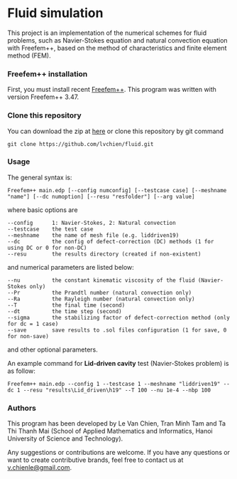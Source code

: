 # Fluid simulation
This project is an implementation of the numerical schemes for fluid problems, such as Navier-Stokes equation and natural convection equation with Freefem++, based on the method of characteristics and finite element method (FEM).

### Freefem++ installation
First, you must install recent [Freefem++](http://www.freefem.org/ff++/). This program was written with version Freefem++ 3.47. 

### Clone this repository
You can download the zip at [here](https://github.com/lvchien/fluid/archive/master.zip) or clone this repository by git command
```
git clone https://github.com/lvchien/fluid.git
```

### Usage
The general syntax is:
```
Freefem++ main.edp [--config numconfig] [--testcase case] [--meshname "name"] [--dc numoption] [--resu "resfolder"] [--arg value]
```
where basic options are
```
--config      1: Navier-Stokes, 2: Natural convection  
--testcase    the test case
--meshname    the name of mesh file (e.g. liddriven19)
--dc          the config of defect-correction (DC) methods (1 for using DC or 0 for non-DC)
--resu        the results directory (created if non-existent)
```
and numerical parameters are listed below:
```
--nu          the constant kinematic viscosity of the fluid (Navier-Stokes only) 
--Pr          the Prandtl number (natural convection only)
--Ra          the Rayleigh number (natural convection only)
--T           the final time (second)
--dt          the time step (second)
--sigma       the stabilizing factor of defect-correction method (only for dc = 1 case)
--save        save results to .sol files configuration (1 for save, 0 for non-save)
```
and other optional parameters.

An example command for **Lid-driven cavity** test (Navier-Stokes problem) is as follow:
```
Freefem++ main.edp --config 1 --testcase 1 --meshname "liddriven19" --dc 1 --resu "results\Lid_driven\h19" --T 100 --nu 1e-4 --nbp 100
```

### Authors
This program has been developed by Le Van Chien, Tran Minh Tam and Ta Thi Thanh Mai (School of Applied Mathematics and Informatics, Hanoi University of Science and Technology).

Any suggestions or contributions are welcome. If you have any questions or want to create contributive brands, feel free to contact us at v.chienle@gmail.com.
